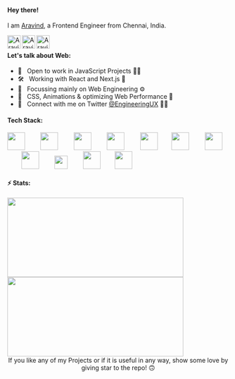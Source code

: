 #### Hey there!

I am [Aravind](https://aravind.netlify.app/), a Frontend Engineer from Chennai, India.
<br />

<a href="https://aravind.netlify.app/">
<img align="left" alt="Aravind's Portfolio" width="30px" src="https://github.com/engineeringwitharavind/engineeringwitharavind/blob/main/assets/portfolio.png" />
</a>
<a href="https://twitter.com/EngineeringUX">
<img align="left" alt="Aravind's Twitter" width="30px" src="https://github.com/engineeringwitharavind/engineeringwitharavind/blob/main/assets/twitter-icon.png" />
</a>
<a href="https://www.linkedin.com/in/engineeringwitharavind/">
<img align="left" alt="Aravind's LinkedIn" width="30px" src="https://github.com/engineeringwitharavind/engineeringwitharavind/blob/main/assets/linkedin-icon.png" />
</a>
<!-- <img style="text-align:right;display:block;" alt="Workspace GIF" src="https://github.com/engineeringwitharavind/engineeringwitharavind/blob/main/assets/workplace.gif?raw=true" width="450" height="250" /> -->
<br />

#### Let's talk about Web:

- 👯 &nbsp; Open to work in JavaScript Projects 🤞🏼
- 🛠 &nbsp; Working with React and Next.js 🤩
- 🎯 &nbsp; Focussing mainly on Web Engineering ⚙️
- 🚀 &nbsp; CSS, Animations & optimizing Web Performance 🧐
- 💬 &nbsp; Connect with me on Twitter [@EngineeringUX](https://twitter.com/EngineeringUX) ✌🏼

#### Tech Stack:

<img src="https://github.com/engineeringwitharavind/engineeringwitharavind/blob/main/assets/html5-original.svg" width="40px">&nbsp;&nbsp;&nbsp;&nbsp;&nbsp;&nbsp;&nbsp;&nbsp;
<img src="https://github.com/engineeringwitharavind/engineeringwitharavind/blob/main/assets/css3-original.svg" width="40px">&nbsp;&nbsp;&nbsp;&nbsp;&nbsp;&nbsp;&nbsp;&nbsp;
<img src="https://github.com/engineeringwitharavind/engineeringwitharavind/blob/main/assets/javascript-original.svg" width="40px">&nbsp;&nbsp;&nbsp;&nbsp;&nbsp;&nbsp;&nbsp;&nbsp;
<img src="https://github.com/engineeringwitharavind/engineeringwitharavind/blob/main/assets/typescript-original.svg" width="40px">&nbsp;&nbsp;&nbsp;&nbsp;&nbsp;&nbsp;&nbsp;&nbsp;
<img src="https://github.com/engineeringwitharavind/engineeringwitharavind/blob/main/assets/react-original.svg" width="40px">&nbsp;&nbsp;&nbsp;&nbsp;&nbsp;&nbsp;&nbsp;
<img src="https://github.com/engineeringwitharavind/engineeringwitharavind/blob/main/assets/stenciljs-icon.svg" width="40px">&nbsp;&nbsp;&nbsp;&nbsp;&nbsp;&nbsp;&nbsp;&nbsp;
<img src="https://github.com/engineeringwitharavind/engineeringwitharavind/blob/main/assets/nodejs-original-wordmark.svg" width="40px">&nbsp;&nbsp;&nbsp;&nbsp;&nbsp;&nbsp;&nbsp;
<img src="https://github.com/engineeringwitharavind/engineeringwitharavind/blob/main/assets/sass-original.svg" width="40px">&nbsp;&nbsp;&nbsp;&nbsp;&nbsp;&nbsp;&nbsp;&nbsp;
<img src="https://github.com/engineeringwitharavind/engineeringwitharavind/blob/main/assets/storybook-icon.svg" width="30px">&nbsp;&nbsp;&nbsp;&nbsp;&nbsp;&nbsp;&nbsp;&nbsp;
<img src="https://github.com/engineeringwitharavind/engineeringwitharavind/blob/main/assets/graphql-icon.svg" width="40px">&nbsp;&nbsp;&nbsp;&nbsp;&nbsp;&nbsp;&nbsp;
<img src="https://github.com/engineeringwitharavind/engineeringwitharavind/blob/main/assets/webpack-original.svg" width="40px">&nbsp;&nbsp;&nbsp;&nbsp;&nbsp;&nbsp;&nbsp;&nbsp;

<!-- <img src="https://github.com/engineeringwitharavind/engineeringwitharavind/blob/main/assets/mongodb-original.svg" width="40px">&nbsp;&nbsp;&nbsp;&nbsp;&nbsp;&nbsp;&nbsp;&nbsp; -->
<!-- <img src="https://github.com/engineeringwitharavind/engineeringwitharavind/blob/main/assets/aws-icon.svg" width="60px">&nbsp;&nbsp;&nbsp;&nbsp;&nbsp;&nbsp;&nbsp; -->
<!-- <img src="https://github.com/engineeringwitharavind/engineeringwitharavind/blob/main/assets/python-original.svg" width="40px">&nbsp;&nbsp;&nbsp;&nbsp;&nbsp;&nbsp;&nbsp;&nbsp;  -->
<!-- <img src="https://github.com/engineeringwitharavind/engineeringwitharavind/blob/main/assets/mysql-original-wordmark.svg" width="50px">&nbsp;&nbsp;&nbsp;&nbsp;&nbsp;&nbsp;&nbsp;&nbsp; -->

#### ⚡️ Stats:

<div>
<img height="180em" width="400em" src="https://github-readme-stats.vercel.app/api/top-langs/?username=engineeringwitharavind&show_icons=true&hide_border=false&theme=dracula&layout=compact&langs_count=4" />
<img height="180em" width="400em" src="https://github-readme-stats.vercel.app/api?username=engineeringwitharavind&show_icons=true&hide_border=false&theme=dracula" />
</div>

<div align="center">
If you like any of my Projects or if it is useful in any way, show some love by giving star to the repo! 🙃
</div>
